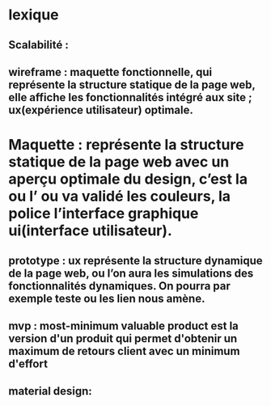 # lexique


## Scalabilité : 


## wireframe : maquette fonctionnelle, qui représente la structure statique de la page web, elle affiche les fonctionnalités intégré aux site ; ux(expérience utilisateur) optimale.

# Maquette : représente la structure statique de la page web avec un aperçu optimale du design, c’est la ou l’ ou va validé les couleurs, la police l’interface graphique ui(interface utilisateur).  


## prototype : ux  représente la structure dynamique de la page web, ou l’on aura les simulations des fonctionnalités dynamiques. On pourra par exemple teste ou les lien nous amène.


## mvp : most-minimum valuable product est la version d'un produit qui permet d'obtenir un maximum de retours client avec un minimum d'effort

## material design: 
